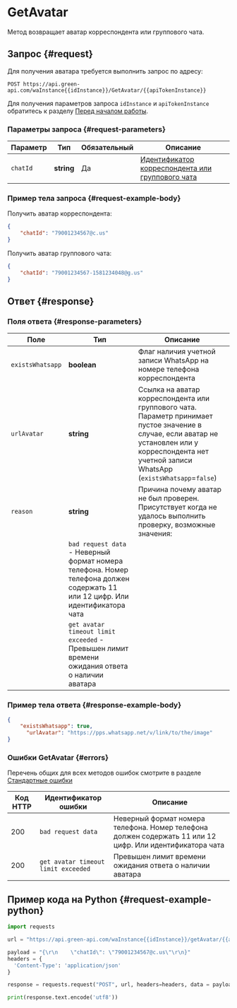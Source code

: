 # GetAvatar

Метод возвращает аватар корреспондента или группового чата.

## Запрос {#request}

Для получения аватара требуется выполнить запрос по адресу:
```
POST https://api.green-api.com/waInstance{{idInstance}}/GetAvatar/{{apiTokenInstance}}
```

Для получения параметров запроса `idInstance` и `apiTokenInstance` обратитесь к разделу [Перед началом работы](../../before-start.md#parameters).

### Параметры запроса {#request-parameters}

Параметр | Тип | Обязательный | Описание
----- | ----- | ----- | -----
`chatId` | **string** | Да | [Идентификатор корреспондента или группового чата](../chat-id.md)

### Пример тела запроса {#request-example-body}

Получить аватар корреспондента:
```json
{
    "chatId": "79001234567@c.us"
}
```

Получить аватар группового чата:
```json
{
    "chatId": "79001234567-1581234048@g.us"
}
```

## Ответ {#response}

### Поля ответа {#response-parameters}

Поле | Тип |  Описание
----- | ----- | ----- 
`existsWhatsapp` | **boolean** | Флаг наличия учетной записи WhatsApp на номере телефона корреспондента
`urlAvatar` | **string** | Ссылка на аватар корреспондента или группового чата. Параметр принимает пустое значение в случае, если аватар не установлен или у корреспондента нет учетной записи WhatsApp (`existsWhatsapp`=`false`)
`reason` | **string** | Причина почему аватар не был проверен. Присутствует когда не удалось выполнить проверку, возможные значения:
| | `bad request data` - Неверный формат номера телефона. Номер телефона должен содержать 11 или 12 цифр. Или идентификатора чата
| | `get avatar timeout limit exceeded` - Превышен лимит времени ожидания ответа о наличии аватара

### Пример тела ответа {#response-example-body}

```json
{
  	"existsWhatsapp": true,
 	  "urlAvatar": "https://pps.whatsapp.net/v/link/to/the/image"
}
```

### Ошибки GetAvatar {#errors}

Перечень общих для всех методов ошибок смотрите в разделе [Стандартные ошибки](../common-errors.md)

Код HTTP | Идентификатор ошибки | Описание
----- | ----- | -----
200|`bad request data`| Неверный формат номера телефона. Номер телефона должен содержать 11 или 12 цифр. Или идентификатора чата
200|`get avatar timeout limit exceeded`| Превышен лимит времени ожидания ответа о наличии аватара

## Пример кода на Python  {#request-example-python}

```python
import requests

url = "https://api.green-api.com/waInstance{{idInstance}}/getAvatar/{{apiTokenInstance}}"

payload = "{\r\n    \"chatId\": \"79001234567@c.us\"\r\n}"
headers = {
  'Content-Type': 'application/json'
}

response = requests.request("POST", url, headers=headers, data = payload)

print(response.text.encode('utf8'))
```